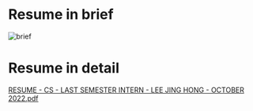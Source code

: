 # Resume in brief
![brief](https://user-images.githubusercontent.com/52799577/181640563-f79e1ac0-c01f-4d69-9fb2-20de3a902f60.png)
# Resume in detail
[RESUME - CS - LAST SEMESTER INTERN - LEE JING HONG - OCTOBER 2022.pdf](https://github.com/lleejinghong/resume/files/9214363/RESUME.-.CS.-.LAST.SEMESTER.INTERN.-.LEE.JING.HONG.-.OCTOBER.2022.pdf)
